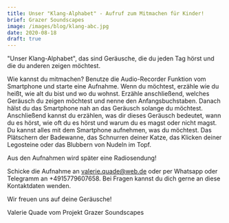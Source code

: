 ```yaml
---
title: Unser "Klang-Alphabet" - Aufruf zum Mitmachen für Kinder!
brief: Grazer Soundscapes
image: /images/blog/klang-abc.jpg
date: 2020-08-18
draft: true
---
```


"Unser Klang-Alphabet", das sind Geräusche, die du jeden Tag hörst und die du anderen zeigen möchtest. 

Wie kannst du mitmachen?
Benutze die Audio-Recorder Funktion vom Smartphone und starte eine Aufnahme. 
Wenn du möchtest, erzähle wie du heißt, wie alt du bist und wo du wohnst. 
Erzähle anschließend, welches Geräusch du zeigen möchtest und nenne den Anfangsbuchstaben. 
Danach hälst du das Smartphone nah an das Geräusch solange du möchtest. 
Anschließend kannst du erzählen, was dir dieses Geräusch bedeutet, wann du es hörst, wie oft du es hörst und warum du es magst oder nicht magst. 
Du kannst alles mit dem Smartphone aufnehmen, was du möchtest. Das Plätschern der Badewanne, das Schnurren deiner Katze, das Klicken deiner Legosteine oder das Blubbern von Nudeln im Topf. 

Aus den Aufnahmen wird später eine Radiosendung!

Schicke die Aufnahme an valerie.quade@web.de oder per Whatsapp oder Telegramm an +4915779607658. 
Bei Fragen kannst du dich gerne an diese Kontaktdaten wenden. 

Wir freuen uns auf deine Geräusche! 

Valerie Quade vom Projekt Grazer Soundscapes
